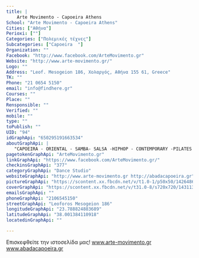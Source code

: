 ```yaml
---
title: |
    Arte Movimento - Capoeira Athens
School: "Arte Movimento - Capoeira Athens"
Cities: ["Αθήνα"]
Perioxi: [""]
Categories: ["Πολεμικές τέχνες"]
Subcategories: ["Capoeira  "]
Organization: ""
Facebook: "http://www.facebook.com/ArteMovimento.gr"
Website: "http://www.arte-movimento.gr/"
Logo: ""
Address: "Leof. Mesogeion 186, Χολαργός, Αθήνα 155 61, Greece"
TK: ""
Phone: "21 0654 5150"
email: "info@findhere.gr"
Courses: ""
Place: ""
Rensponsible: ""
Verified: ""
mobile: ""
type: ""
toPublish: ""
UID: "94"
idGraphApi: "650295191663534"
aboutGraphApi: | 
   "CAPOEIRA - ORIENTAL - SAMBA- SALSA -HIPHOP - CONTEMPORARY -PILATES EQUIPMENT -PILATES MATWORK -ASHTANGA YOGA "
pagetokenGraphApi: "ArteMovimento.gr"
linkGraphApi: "https://www.facebook.com/ArteMovimento.gr/"
checkinsGraphApi: "377"
categoryGraphApi: "Dance Studio"
websiteGraphApi: "http://www.arte-movimento.gr http://abadacapoeira.gr"
pictureGraphApi: "https://scontent.xx.fbcdn.net/v/t1.0-1/p50x50/14264866_1508415182518193_5451384112606071687_n.jpg?oh=534c5d5cbbe16f1cdd8b0ac8c268ffbc&amp;oe=5B3C0735"
coverGraphApi: "https://scontent.xx.fbcdn.net/v/t31.0-8/s720x720/14311388_1508415589184819_3667836055629194152_o.jpg?oh=e0be62ae8841df18e68881dac6c6925b&amp;oe=5B06BA15"
emailsGraphApi: ""
phoneGraphApi: "2106545150"
streetGraphApi: "Leoforos Mesogeion 186"
longitudeGraphApi: "23.788824883689"
latitudeGraphApi: "38.001384110918"
locatedinGraphApi: ""

---
```


Επισκεφθείτε την ιστοσελίδα μας! www.arte-movimento.gr www.abadacapoeira.gr

